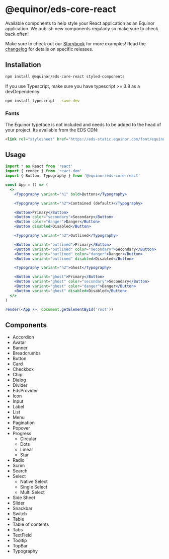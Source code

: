 # @equinor/eds-core-react

Available components to help style your React application as an Equinor application. We publish new components regularly so make sure to check back often!

Make sure to check out our [Storybook](https://eds-storybook-react.azurewebsites.net/) for more examples!
Read the [changelog](https://github.com/equinor/design-system/blob/develop/packages/eds-core-react/CHANGELOG.md) for details on specific releases.

## Installation

```sh
npm install @equinor/eds-core-react styled-components
```
If you use Typescript, make sure you have typescript >= 3.8 as a devDependency:
```sh
npm install typescript --save-dev
```

### Fonts

 The Equinor typeface is not included and needs to be added to the head of your project. Its available from the EDS CDN:

```html
<link rel="stylesheet" href="https://eds-static.equinor.com/font/equinor-font.css" />
```

## Usage

```jsx
import * as React from 'react'
import { render } from 'react-dom'
import { Button, Typography } from '@equinor/eds-core-react'

const App = () => (
  <>
    <Typography variant="h1" bold>Buttons</Typography>

    <Typography variant="h2">Contained (default)</Typography>

    <Button>Primary</Button>
    <Button color="secondary">Secondary</Button>
    <Button color="danger">Danger</Button>
    <Button disabled>Disabled</Button>

    <Typography variant="h2">Outlined</Typography>

    <Button variant="outlined">Primary</Button>
    <Button variant="outlined" color="secondary">Secondary</Button>
    <Button variant="outlined" color="danger">Danger</Button>
    <Button variant="outlined" disabled>Disabled</Button>

    <Typography variant="h2">Ghost</Typography>

    <Button variant="ghost">Primary</Button>
    <Button variant="ghost" color="secondary">Secondary</Button>
    <Button variant="ghost" color="danger">Danger</Button>
    <Button variant="ghost" disabled>Disabled</Button>
  </>
)

render(<App />, document.getElementById('root'))
```


## Components

- Accordion
- Avatar
- Banner
- Breadcrumbs
- Button
- Card
- Checkbox
- Chip
- Dialog
- Divider
- EdsProvider
- Icon
- Input
- Label
- List
- Menu
- Pagination
- Popover
- Progress
  - Circular
  - Dots
  - Linear
  - Star
- Radio
- Scrim
- Search
- Select
  - Native Select
  - Single Select
  - Multi Select
- Side Sheet
- Slider
- Snackbar
- Switch
- Table
- Table of contents
- Tabs
- TextField
- Tooltip
- TopBar
- Typography
